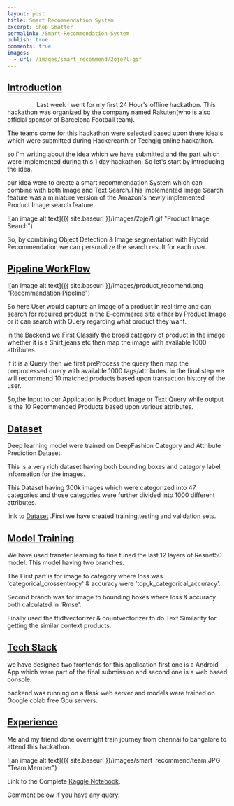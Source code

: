 ```yaml
---
layout: post
title: Smart Recommendation System
excerpt: Shop Smatter
permalink: /Smart-Recommendation-System
publish: true
comments: true
images:
  - url: /images/smart_recommend/2oje7l.gif
---
```


<link href="https://afeld.github.io/emoji-css/emoji.css" rel="stylesheet">
<h2><span style="text-decoration: underline;"><strong>Introduction</strong></span></h2>
<p>&nbsp;&nbsp;&nbsp;&nbsp;&nbsp;&nbsp;&nbsp;&nbsp;&nbsp;&nbsp;&nbsp;&nbsp;&nbsp;&nbsp;&nbsp;&nbsp;&nbsp;Last week i went for my first 24 Hour's offline hackathon.
This hackathon was organized by the company named Rakuten(who is also official sponsor of Barcelona Football team).</p>
<p>
The teams come for this hackathon were selected based upon there idea's which were submitted during Hackerearth or Techgig online hackathon.
</p>

so i'm writing about the idea which we have submitted and the part which were implemented during this 1 day hackathon.
So let's start by introducing the idea.

our idea were to create a smart recommendation System which can combine with both Image and Text Search.This implemented Image Search feature was a miniature version of the Amazon's newly implemented Product Image search feature.

![an image alt text]({{ site.baseurl }}/images/2oje7l.gif "Product Image Search")

So, by combining Object Detection & Image segmentation with Hybrid Recommendation we can personalize the search result for each user.

<h2><span style="text-decoration: underline;"><strong>Pipeline WorkFlow</strong></span></h2>

![an image alt text]({{ site.baseurl }}/images/product_recomend.png "Recommendation Pipeline")

So here User would capture an image of a product in real time and can search for required product in the E-commerce site either by Product Image or it can search with Query regarding what product they want.

in the Backend we First Classify the broad category of product in the image whether it is a Shirt,jeans etc then map the image with available 1000 attributes.

if it is a Query then we first preProcess the query then map the preprocessed query with available 1000 tags/attributes.
in the final step we will recommend 10 matched products based upon transaction history of the user.

So,the Input to our Application is Product Image or Text Query while output is the 10 Recommended Products based upon various attributes.

<h2><span style="text-decoration: underline;"><strong>Dataset</strong></span></h2>

Deep learning model were trained on DeepFashion Category and Attribute Prediction Dataset.

This is a very rich dataset having both bounding boxes and category label information for the images.

This Dataset having 300k images which were categorized into 47 categories and those categories were further divided into 1000 different attributes.

link to [Dataset](http://mmlab.ie.cuhk.edu.hk/projects/DeepFashion.html)
.First we have created training,testing and validation sets.

<h2><span style="text-decoration: underline;"><strong>Model Training</strong></span></h2>

We have used transfer learning to fine tuned the last 12 layers of Resnet50 model.
This model having two branches.

The First part is for image to category where loss was 'categorical_crossentropy' & accuracy were 'top_k_categorical_accuracy'.

Second branch was for image to bounding boxes where loss & accuracy both calculated in 'Rmse'.

Finally used the tfidfvectorizer & countvectorizer to do Text Similarity for getting the similar context products.

<h2><span style="text-decoration: underline;"><strong>Tech Stack</strong></span></h2>

we have designed two frontends for this application first one is a Android App which were part of the final submission and second one is a web based console.

backend was running on a flask web server and models were trained on Google colab free Gpu servers.

<h2><span style="text-decoration: underline;"><strong>Experience</strong></span></h2>

Me and my friend done overnight train journey from chennai to bangalore to attend this hackathon.

![an image alt text]({{ site.baseurl }}/images/smart_recommend/team.JPG "Team Member")

Link to the Complete [Kaggle Notebook](https://www.kaggle.com/rednivrug/comprehensive-bus-boarding-analysis).

Comment below if you have any query.
